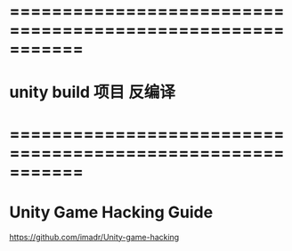 # =========================================================== #
#              unity build 项目 反编译
# =========================================================== #

# Unity Game Hacking Guide
https://github.com/imadr/Unity-game-hacking









































